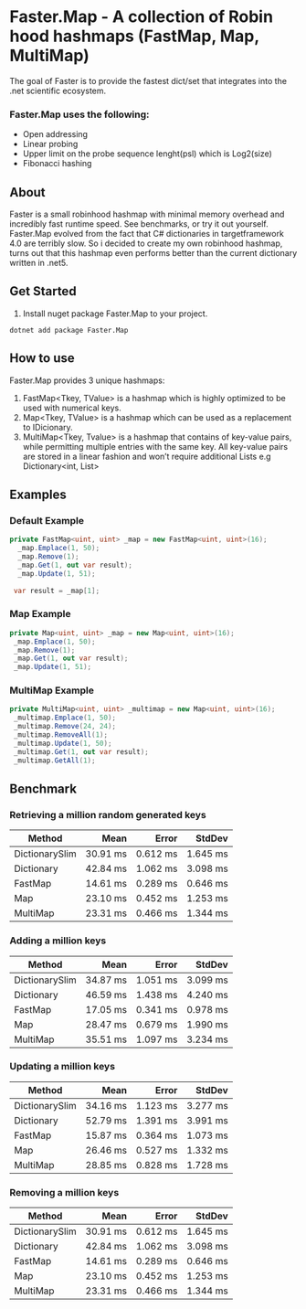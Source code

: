 # Faster.Map - A collection of Robin hood hashmaps (FastMap, Map, MultiMap)

The goal of Faster is to provide the fastest dict/set that integrates into the .net scientific ecosystem.

 ### Faster.Map uses the following:
   - Open addressing
   - Linear probing
   - Upper limit on the probe sequence lenght(psl) which is Log2(size)   
   - Fibonacci hashing  

## About
Faster is a small robinhood hashmap with minimal memory overhead and incredibly fast runtime speed. See benchmarks, or try it out yourself. Faster.Map evolved from the fact that C# dictionaries in targetframework 4.0 are terribly slow. So i decided to create my own robinhood hashmap, turns out that this hashmap even performs better than the current dictionary written in .net5.
## Get Started
1. Install nuget package Faster.Map to your project.
```
dotnet add package Faster.Map
```
## How to use
Faster.Map provides 3 unique hashmaps:
1. FastMap<Tkey, TValue> is a hashmap  which is highly optimized to be used with numerical keys.
2. Map<Tkey, TValue> is a hashmap which can be used as a replacement to IDicionary. 
3. MultiMap<Tkey, Tvalue>  is a hashmap that contains of key-value pairs, while permitting multiple entries with the same key. All key-value pairs are stored in a linear fashion and won’t require additional Lists e.g Dictionary<int, List<string>>  
 ## Examples    
  ### Default Example
```C#
private FastMap<uint, uint> _map = new FastMap<uint, uint>(16);     
  _map.Emplace(1, 50); 
  _map.Remove(1);
  _map.Get(1, out var result);
  _map.Update(1, 51);
 
 var result = _map[1];    
``` 
  ### Map Example
```C#
private Map<uint, uint> _map = new Map<uint, uint>(16);
 _map.Emplace(1, 50); 
 _map.Remove(1);
 _map.Get(1, out var result);
 _map.Update(1, 51);
``` 
  ### MultiMap Example
```C#
private MultiMap<uint, uint> _multimap = new Map<uint, uint>(16);
 _multimap.Emplace(1, 50); 
 _multimap.Remove(24, 24);
 _multimap.RemoveAll(1);
 _multimap.Update(1, 50);
 _multimap.Get(1, out var result);
 _multimap.GetAll(1);
 ``` 
## Benchmark
### Retrieving a million random generated keys
|        Method |     Mean |    Error |   StdDev |
|-------------- |---------:|---------:|---------:|
| DictionarySlim | 30.91 ms | 0.612 ms | 1.645 ms |
| Dictionary | 42.84 ms | 1.062 ms | 3.098 ms |
|    FastMap | 14.61 ms | 0.289 ms | 0.646 ms |
|    Map | 23.10 ms | 0.452 ms | 1.253 ms |
|   MultiMap | 23.31 ms | 0.466 ms | 1.344 ms |


### Adding a million keys
|        Method |     Mean |    Error |   StdDev |
|-------------- |---------:|---------:|---------:|
| DictionarySlim | 34.87 ms | 1.051 ms | 3.099 ms |
| Dictionary | 46.59 ms | 1.438 ms | 4.240 ms |
| FastMap | 17.05 ms | 0.341 ms | 0.978 ms |
| Map | 28.47 ms | 0.679 ms | 1.990 ms |
| MultiMap | 35.51 ms | 1.097 ms | 3.234 ms |

### Updating a million keys
|           Method |      Mean |    Error |   StdDev |
|----------------- |----------:|---------:|---------:|
| DictionarySlim |  34.16 ms | 1.123 ms | 3.277 ms |
| Dictionary |  52.79 ms | 1.391 ms | 3.991 ms |
| FastMap |  15.87 ms | 0.364 ms | 1.073 ms |
| Map |  26.46 ms | 0.527 ms | 1.332 ms |
| MultiMap |  28.85 ms | 0.828 ms | 1.728 ms |

### Removing a million keys
|        Method |     Mean |    Error |   StdDev |
|-------------- |---------:|---------:|---------:|
| DictionarySlim | 30.91 ms | 0.612 ms | 1.645 ms |
| Dictionary | 42.84 ms | 1.062 ms | 3.098 ms |
| FastMap | 14.61 ms | 0.289 ms | 0.646 ms |
| Map | 23.10 ms | 0.452 ms | 1.253 ms |
| MultiMap | 23.31 ms | 0.466 ms | 1.344 ms |

